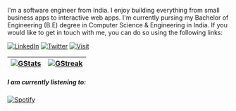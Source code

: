 I'm a software engineer from India. I enjoy building everything from small business apps to interactive web apps. I'm currently pursing my Bachelor of Engineering (B.E) degree in Computer Science & Engineering in India. If you would like to get in touch with me, you can do so using the following links:

[![LinkedIn](https://img.shields.io/badge/LinkedIn-RahulKumar-informational?style=for-the-badge&logo=linkedin&logoColor=eeeeee)](https://www.linkedin.com/in/godnon-dsilva)
[![Twitter](https://img.shields.io/badge/Twitter-RahuulKumar-informational?style=for-the-badge&logo=twitter&logoColor=eeeeee)](https://twitter.com/godnondsilva)
[![Visit](https://img.shields.io/badge/Visit-godnondsilva.vercel.app-informational?style=for-the-badge&logo=slashdot&logoColor=eeeeee)](https://godnondsilva.vercel.app)

| [![GStats](https://github-readme-stats.vercel.app/api?username=godnondsilva&count_private=true&show_icons=true&theme=github_dark&bg_color=222222)](https://github.com/godnondsilva) | [![GStreak](https://github-readme-streak-stats.herokuapp.com/?user=godnondsilva&theme=github-dark-blue&background=222222)](https://github.com/godnondsilva) | 
|-|-|

##### I am currently listening to:
[![Spotify](https://novatorem.vercel.app/api/spotify?background_color=0d1117&width=3px&height=3px&border_color=ffffff)](https://open.spotify.com/user/31h5gms4pi7awt543ziazy7t3mya)

